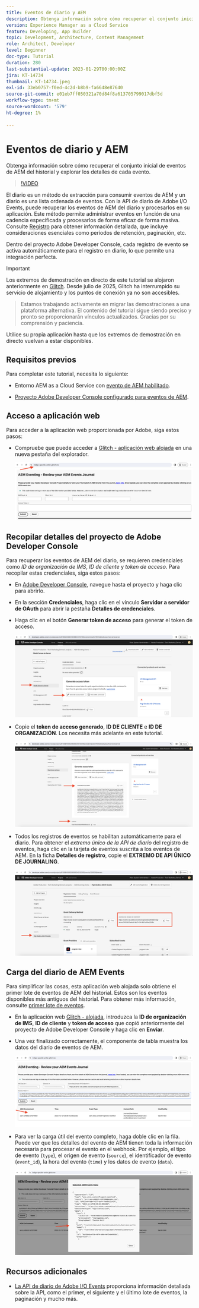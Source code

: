 ```yaml
---
title: Eventos de diario y AEM
description: Obtenga información sobre cómo recuperar el conjunto inicial de eventos de AEM del historial y explorar los detalles de cada evento.
version: Experience Manager as a Cloud Service
feature: Developing, App Builder
topic: Development, Architecture, Content Management
role: Architect, Developer
level: Beginner
doc-type: Tutorial
duration: 280
last-substantial-update: 2023-01-29T00:00:00Z
jira: KT-14734
thumbnail: KT-14734.jpeg
exl-id: 33eb0757-f0ed-4c2d-b8b9-fa6648e87640
source-git-commit: e01eb7ff050321a70d84f8a613705799017dbf5d
workflow-type: tm+mt
source-wordcount: '579'
ht-degree: 1%

---
```


# Eventos de diario y AEM

Obtenga información sobre cómo recuperar el conjunto inicial de eventos de AEM del historial y explorar los detalles de cada evento.

>[!VIDEO](https://video.tv.adobe.com/v/3427052?quality=12&learn=on)

El diario es un método de extracción para consumir eventos de AEM y un diario es una lista ordenada de eventos. Con la API de diario de Adobe I/O Events, puede recuperar los eventos de AEM del diario y procesarlos en su aplicación. Este método permite administrar eventos en función de una cadencia especificada y procesarlos de forma eficaz de forma masiva. Consulte [Registro](https://developer.adobe.com/events/docs/guides/journaling_intro/) para obtener información detallada, que incluye consideraciones esenciales como períodos de retención, paginación, etc.

Dentro del proyecto Adobe Developer Console, cada registro de evento se activa automáticamente para el registro en diario, lo que permite una integración perfecta.

>[!IMPORTANT]
>
>Los extremos de demostración en directo de este tutorial se alojaron anteriormente en [Glitch](https://glitch.com/). Desde julio de 2025, Glitch ha interrumpido su servicio de alojamiento y los puntos de conexión ya no son accesibles.
>>Estamos trabajando activamente en migrar las demostraciones a una plataforma alternativa. El contenido del tutorial sigue siendo preciso y pronto se proporcionarán vínculos actualizados.
>>Gracias por su comprensión y paciencia.

Utilice su propia aplicación hasta que los extremos de demostración en directo vuelvan a estar disponibles.

## Requisitos previos

Para completar este tutorial, necesita lo siguiente:

- Entorno AEM as a Cloud Service con [evento de AEM habilitado](https://developer.adobe.com/experience-cloud/experience-manager-apis/guides/events/#enable-aem-events-on-your-aem-cloud-service-environment).

- [Proyecto Adobe Developer Console configurado para eventos de AEM](https://developer.adobe.com/experience-cloud/experience-manager-apis/guides/events/#how-to-subscribe-to-aem-events-in-the-adobe-developer-console).

## Acceso a aplicación web

Para acceder a la aplicación web proporcionada por Adobe, siga estos pasos:

- Compruebe que puede acceder a [Glitch - aplicación web alojada](https://indigo-speckle-antler.glitch.me/) en una nueva pestaña del explorador.

  ![Glitch: aplicación web alojada](../assets/examples/journaling/glitch-hosted-web-application.png)

## Recopilar detalles del proyecto de Adobe Developer Console

Para recuperar los eventos de AEM del diario, se requieren credenciales como _ID de organización de IMS_, _ID de cliente_ y _token de acceso_. Para recopilar estas credenciales, siga estos pasos:

- En [Adobe Developer Console](https://developer.adobe.com), navegue hasta el proyecto y haga clic para abrirlo.

- En la sección **Credenciales**, haga clic en el vínculo **Servidor a servidor de OAuth** para abrir la pestaña **Detalles de credenciales**.

- Haga clic en el botón **Generar token de acceso** para generar el token de acceso.

  ![Token de acceso generado en el proyecto Adobe Developer Console](../assets/examples/journaling/adobe-developer-console-project-generate-access-token.png)

- Copie el **token de acceso generado**, **ID DE CLIENTE** e **ID DE ORGANIZACIÓN**. Los necesita más adelante en este tutorial.

  ![Credenciales de copia de proyecto de Adobe Developer Console](../assets/examples/journaling/adobe-developer-console-project-copy-credentials.png)

- Todos los registros de eventos se habilitan automáticamente para el diario. Para obtener el _extremo único de la API de diario_ del registro de eventos, haga clic en la tarjeta de eventos suscrita a los eventos de AEM. En la ficha **Detalles de registro**, copie el **EXTREMO DE API ÚNICO DE JOURNALING**.

  ![Tarjeta de eventos de proyecto de Adobe Developer Console](../assets/examples/journaling/adobe-developer-console-project-events-card.png)

## Carga del diario de AEM Events

Para simplificar las cosas, esta aplicación web alojada solo obtiene el primer lote de eventos de AEM del historial. Estos son los eventos disponibles más antiguos del historial. Para obtener más información, consulte [primer lote de eventos](https://developer.adobe.com/events/docs/guides/api/journaling_api/#fetching-your-first-batch-of-events-from-the-journal).

- En la aplicación web [Glitch - alojada](https://indigo-speckle-antler.glitch.me/), introduzca la **ID de organización de IMS**, **ID de cliente** y **token de acceso** que copió anteriormente del proyecto de Adobe Developer Console y haga clic en **Enviar**.

- Una vez finalizado correctamente, el componente de tabla muestra los datos del diario de eventos de AEM.

  ![Datos de diario de eventos de AEM](../assets/examples/journaling/load-journal.png)

- Para ver la carga útil del evento completo, haga doble clic en la fila. Puede ver que los detalles del evento de AEM tienen toda la información necesaria para procesar el evento en el webhook. Por ejemplo, el tipo de evento (`type`), el origen de evento (`source`), el identificador de evento (`event_id`), la hora del evento (`time`) y los datos de evento (`data`).

  ![Completar carga útil de evento de AEM](../assets/examples/journaling/complete-journal-data.png)

## Recursos adicionales

- [La API de diario de Adobe I/O Events](https://developer.adobe.com/events/docs/guides/api/journaling_api/) proporciona información detallada sobre la API, como el primer, el siguiente y el último lote de eventos, la paginación y mucho más.
